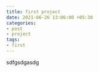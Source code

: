 ```yaml
---
title: first project
date: 2021-06-26 13:06:00 +05:30
categories:
- post
- project
tags:
- first
---
```


sdfgsdgasdg